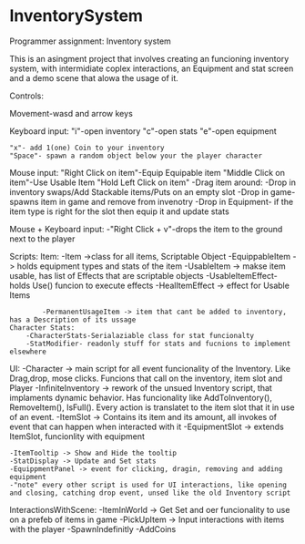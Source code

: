 # InventorySystem
Programmer assignment: Inventory system 

This is an asingment project that involves creating an funcioning inventory system, with intermidiate coplex interactions, an Equipment and stat screen and a demo scene that alowa the usage of it.

Controls:

Movement-wasd and arrow keys

Keyboard input:
	"i"-open inventory
	"c"-open stats
	"e"-open equipment
	
	"x"- add 1(one) Coin to your inventory
	"Space"- spawn a random object below your the player character
	
Mouse input:
	"Right Click on item"-Equip Equipable item
	"Middle Click on item"-Use Usable Item
	"Hold Left Click on item"
		-Drag item around:
						-Drop in inventory swaps/Add Stackable items/Puts on an empty slot 
						-Drop in game- spawns item in game and remove from invenotry
						-Drop in Equipment- if the item type is right for the slot then equip it and update stats

Mouse + Keyboard input:
	-"Right Click + v"-drops the item to the ground next to the player
	
	
	
Scripts:
	Item:	-Item ->class for all items, Scriptable Object
			-EquippableItem -> holds equipment types and stats of the item
			-UsableItem -> makse item usable, has list of Effects that are scriptable objects
					-UsableItemEffect-holds Use() funcion to execute effects
						-HealItemEffect -> effect for Usable Items
						
			-PermanentUsageItem -> item that cant be added to inventory, has a Description of its ussage
	Character Stats:
		-CharacterStats-Serialaziable class for stat funcionalty
		-StatModifier- readonly stuff for stats and fucnions to implement elsewhere
		
UI:
	-Character -> main script for all event funcionality of the Inventory. Like Drag,drop, mose clicks. Funcions that call on the inventory, item slot and Player
	-InfiniteInventory -> rework of the unsued Inventory script, that implaments dynamic behavior. Has funcionality like AddToInventory(), RemoveItem(), IsFull(). Every action is translatet to the item slot that it in use of an event.
	-ItemSlot -> Contains its item and its amount, all invokes of event that can happen when interacted with it
		-EquipmentSlot -> extends ItemSlot, funcionlity with equipment
	
	-ItemTooltip -> Show and Hide the tooltip
	-StatDisplay -> Update and Set stats
	-EquippmentPanel -> event for clicking, dragin, removing and adding equipment
	-"note" every other script is used for UI interactions, like opening and closing, catching drop event, unsed like the old Inventory script
	
InteractionsWithScene:
	-ItemInWorld -> Get Set and oer funcionality to use on a prefeb of items in game
	-PickUpItem -> Input interactions with items with the player
	-SpawnIndefinitly
	-AddCoins
	

			
			
